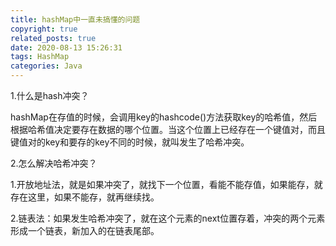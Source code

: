 ```yaml
---
title: hashMap中一直未搞懂的问题
copyright: true
related_posts: true
date: 2020-08-13 15:26:31
tags: HashMap
categories: Java
---
```


1.什么是hash冲突？

​	hashMap在存值的时候，会调用key的hashcode()方法获取key的哈希值，然后根据哈希值决定要存在数据的哪个位置。当这个位置上已经存在一个键值对，而且键值对的key和要存的key不同的时候，就叫发生了哈希冲突。

2.怎么解决哈希冲突？

​	1.开放地址法，就是如果冲突了，就找下一个位置，看能不能存值，如果能存，就存在这里，如果不能存，就再继续找。

​	2.链表法：如果发生哈希冲突了，就在这个元素的next位置存着，冲突的两个元素形成一个链表，新加入的在链表尾部。